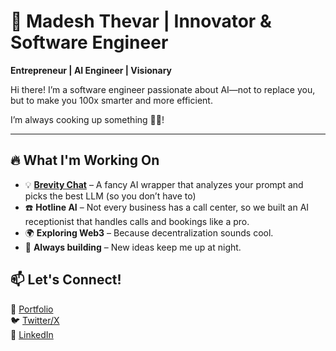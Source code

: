 # 🚀 Madesh Thevar | Innovator & Software Engineer  
**Entrepreneur | AI Engineer | Visionary**  

Hi there! I’m a software engineer passionate about AI—not to replace you, but to make you 100x smarter and more efficient. 


I’m always cooking up something 🧑‍🍳!


---

## 🔥 What I'm Working On  
- 💡 [**Brevity Chat**](https://brevity.chat) – A fancy AI wrapper that analyzes your prompt and picks the best LLM (so you don’t have to)
- ☎️ **Hotline AI** – Not every business has a call center, so we built an AI receptionist that handles calls and bookings like a pro.
- 🌍 **Exploring Web3** – Because decentralization sounds cool.  
- 🎯 **Always building** – New ideas keep me up at night.


## 📫 Let's Connect!  
💼 [Portfolio](https://madeshthevar.com)  
🐦 [Twitter/X](https://twitter.com/MadeshThevar3)  
📩 [LinkedIn](https://linkedin.com/in/madesh3)  
